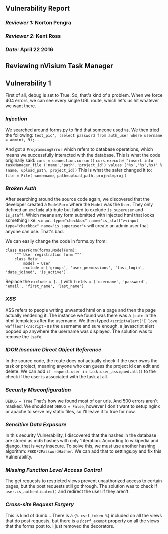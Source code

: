 ## Vulnerability Report
### *Reviewer 1:* Norton Pengra
### *Reviewer 2:* Kent Ross
### *Date:* April 22 2016

## Reviewing nVisium Task Manager

## Vulnerability 1

First of all, debug is set to True. So, that's kind of a problem.
When we force 404 errors, we can see every single URL route, which let's us
hit whatever we want there.

### *Injection*

We searched around forms.py to find that someone used `%s`.
We then tried the following: `test_pic', (select password from auth_user where username = admin), 9);--`

And got a `ProgrammingError` which refers to database operations, which means we successfully interacted with the database.
This is what the code originally said:
   `curs = connection.cursor()`
            `curs.execute(`
                `"insert into taskManager_file ('name','path','project_id') values ('%s','%s',%s)" %`
                `(name, upload_path, project_id))`
This is what the safer changed it to:
    `    file = File(`
                `name=name,`
                `path=upload_path,`
                `project=proj`
            `)`

### *Broken Auth*

After searching around the source code again, we discovered that the developer
created a `ModelForm` where the `Model` was the `User`. They only defined an `exclude` attribute
but failed to exclude `is_superuser` and `is_staff`. Which means any form submitted with injected html
that looks something like: `<input type="checkbox" name="is_staff"><input type="checkbox" name="is_superuser">`
will create an admin user that anyone can use. That's bad.

We can easily change the code in forms.py from:

```
class UserForm(forms.ModelForm):
    """ User registration form """
    class Meta:
        model = User
        exclude = ['groups', 'user_permissions', 'last_login', 'date_joined', 'is_active']

```

Replace the `exclude = [..]` with `fields = ['username', 'password', 'email', 'first_name', 'last_name']`

### *XSS*

XSS refers to people writing unwanted html on a page and then the page actually rendering it.
The instance we found was there was a `|safe` in the html templates after the username.
We then typed `<script>alert("I love waffles")</script>` as the username and sure enough,
a javascript alert popped up anywhere the username was displayed. The solution was to
remove the `|safe`.

### *IDOR Insecure Direct Object Reference*

In the source code, the  route does not actually check if the user owns
the task or project, meaning anyone who can guess the project id can edit and delete.
We can add `if request.user in task.user_assigned.all()` to the check if the user is
associated with the task at all.


### *Security Misconfiguration*

`DEBUG = True` That's how we found most of our urls. And 500 errors aren't masked.
We should set `DEBUG = False`, however I don't want to setup nginx or apache to serve
my static files, so I'll leave it to true for now.


### *Sensitive Data Exposure*

In this security Vulnerability, I discovered that the hashes in the database are stored
as md5 hashes with only 1 iteration. According to wikipedia and django, that is very
insecure. To solve this, we must use another hashing algorithm: `PBKDF2PasswordHasher`.
We can add that to settings.py and fix this Vulnerability.


### *Missing Function Level Access Control*

The get requests to restricted views prevent unauthorized access to certain
pages, but the post requests still go through. The solution was to check if
`user.is_authenticated()` and redirect the user if they aren't.


### *Cross-site Request Forgery*

This is kind of dumb... There is a `{% csrf_token %}` included on all the views
that do post requests, but there is a `@csrf_exempt` property on all the views
that the forms post to. I just removed the decorators.

